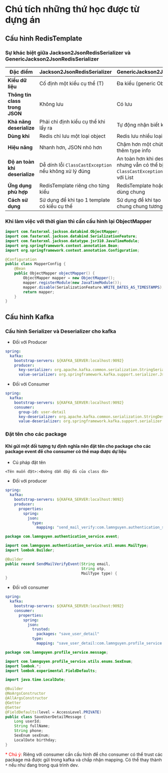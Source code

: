 # Chú tích những thứ học được từ dựng án

## Cấu hình RedisTemplate

### Sự khác biệt giữa Jackson2JsonRedisSerializer và GenericJackson2JsonRedisSerializer

| Đặc điểm                       | Jackson2JsonRedisSerializer<T>                        | GenericJackson2JsonRedisSerializer                                                                         |
|--------------------------------|-------------------------------------------------------|------------------------------------------------------------------------------------------------------------|
| **Kiểu dữ liệu**               | Cố định một kiểu cụ thể (T)                           | Đa kiểu (generic Object)                                                                                   |
| **Thông tin class trong JSON** | Không lưu                                             | Có lưu                                                                                                     |
| **Khả năng deserialize**       | Phải chỉ định kiểu cụ thể khi lấy ra                  | Tự động nhận biết kiểu gốc                                                                                 |
| **Dùng khi**                   | Redis chỉ lưu một loại object                         | Redis lưu nhiều loại object                                                                                |
| **Hiệu năng**                  | Nhanh hơn, JSON nhỏ hơn                               | Chậm hơn một chút, JSON to hơn do thêm type info                                                           |
| **Độ an toàn khi deserialize** | Dễ dính lỗi `ClassCastException` nếu không xử lý đúng | An toàn hơn khi deserialize đa kiểu nhưng vẫn có thể bị lỗi `ClassCastException` nếu như làm việc với List |
| **Ứng dụng phù hợp**           | RedisTemplate riêng cho từng kiểu                     | RedisTemplate hoặc Spring Cache dùng chung                                                                 |
| **Cách sử dụng**               | Sử dụng để khi tạo 1 template có kiểu cụ thế          | Sử dụng để khi tạo 1 template có kiểu chung chung tương tự như Object                                      |****

### Khi làm việc với thời gian thì cần cấu hình lại ObjectMapper

```java
import com.fasterxml.jackson.databind.ObjectMapper;
import com.fasterxml.jackson.databind.SerializationFeature;
import com.fasterxml.jackson.datatype.jsr310.JavaTimeModule;
import org.springframework.context.annotation.Bean;
import org.springframework.context.annotation.Configuration;

@Configuration
public class MapperConfig {
	@Bean
	public ObjectMapper objectMapper() {
		ObjectMapper mapper = new ObjectMapper();
		mapper.registerModule(new JavaTimeModule());
		mapper.disable(SerializationFeature.WRITE_DATES_AS_TIMESTAMPS);
		return mapper;
	}
}
```

## Cấu hình Kafka

### Cấu hình Serializer và Deserializer cho kafka

* Đối với Producer

```yaml
spring:
  kafka:
    bootstrap-servers: ${KAFKA_SERVER:localhost:9092}
    producer:
      key-serializer: org.apache.kafka.common.serialization.StringSerializer
      value-serializer: org.springframework.kafka.support.serializer.JsonSerializer
```

* Đối với Consumer

```yaml
spring:
  kafka:
    bootstrap-servers: ${KAFKA_SERVER:localhost:9092}
    consumer:
      group-id: user-detail
      key-deserializer: org.apache.kafka.common.serialization.StringDeserializer
      value-deserializer: org.springframework.kafka.support.serializer.JsonDeserializer
```

### Đặt tên cho các package

#### Khi gửi một đối tượng tự định nghĩa nên đặt tên cho package cho các package event để cho consumer có thể map được dự liệu

* Cú pháp đặt tên

```
<Tên muốn đặt>:<Đường dẫn đầy đủ của class đó>
```

* Đối với producer

```yaml
spring:
  kafka:
    bootstrap-servers: ${KAFKA_SERVER:localhost:9092}
    producer:
      properties:
        spring:
          json:
            type:
              mapping: "send_mail_verify:com.lamnguyen.authentication_service.event.SendMailVerifyEvent,save_user_detail:com.lamnguyen.authentication_service.event.SaveUserDetailEvent"
```

```java
package com.lamnguyen.authentication_service.event;

import com.lamnguyen.authentication_service.util.enums.MailType;
import lombok.Builder;

@Builder
public record SendMailVerifyEvent(String email,
                                  String otp,
                                  MailType type) {
}
```

* Đối với consumer

```yaml
spring:
  kafka:
    bootstrap-servers: ${KAFKA_SERVER:localhost:9092}
    consumer:
      properties:
        spring:
          json:
            trusted:
              packages: "save_user_detail"
            type:
              mapping: "save_user_detail:com.lamnguyen.profile_service.message.SaveUserDetailMessage"
```

```java
package com.lamnguyen.profile_service.message;

import com.lamnguyen.profile_service.utils.enums.SexEnum;
import lombok.*;
import lombok.experimental.FieldDefaults;

import java.time.LocalDate;

@Builder
@NoArgsConstructor
@AllArgsConstructor
@Getter
@Setter
@FieldDefaults(level = AccessLevel.PRIVATE)
public class SaveUserDetailMessage {
	Long userId;
	String fullName;
	String phone;
	SexEnum sexEnum;
	LocalDate birthday;
}

```

<span style="color:red">* Chú ý: </span> Riêng với consumer cần cấu hình để cho consumer có thể trust các package mà
được gửi trong kafka và chấp nhận mapping. Có thể thay thành ``*`` nếu như đang trong quá trình dev.
